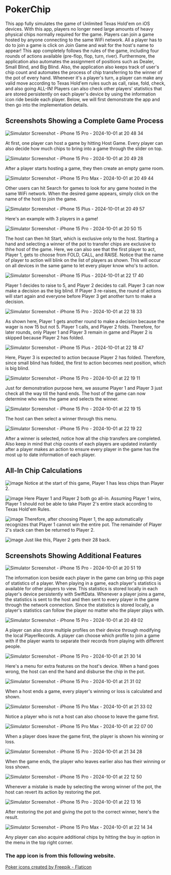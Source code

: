 # PokerChip
This app fully simulates the game of Unlimited Texas Hold'em on iOS devices. With this app, players no longer need large amounts of heavy physical chips normally required for the game. Players can join a game hosted by anyone connecting to the same WiFi network. All a player has to do to join a game is click on Join Game and wait for the host's name to appear! This app completely follows the rules of the game, including four rounds of actions available (pre-flop, flop, turn, river). Furthermore, the application also automates the assignment of positions such as Dealer, Small Blind, and Big Blind. Also, the application also keeps track of user's chip count and automates the process of chip transferring to the winner of the pot of every hand. Whenever it's a player's turn, a player can make any valid move according to Texas Hold'em rules such as call, raise, fold, check, and also going ALL-IN! Players can also check other players' statistics that are stored persistently on each player's device by using the information icon ride beside each player. Below, we will first demonstrate the app and then go into the implementation details.

## Screenshots Showing a Complete Game Process

![Simulator Screenshot - iPhone 15 Pro - 2024-10-01 at 20 48 34](https://github.com/user-attachments/assets/959e689e-ad8a-4dc6-9bf4-cb34d436bb29)

At first, one player can host a game by hitting Host Game. Every player can also decide how much chips to bring into a game through the slider on top.

![Simulator Screenshot - iPhone 15 Pro - 2024-10-01 at 20 49 28](https://github.com/user-attachments/assets/374748dc-f900-4c07-9aa3-c88c1d5597f0)

After a player starts hosting a game, they then create an empty game room.

![Simulator Screenshot - iPhone 15 Pro Max - 2024-10-01 at 20 49 44](https://github.com/user-attachments/assets/9d4705dd-ec43-42e5-a9b8-f0770429c489)

Other users can hit Search for games to look for any game hosted in the same WiFi network. When the desired game appears, simply click on the name of the host to join the game.

![Simulator Screenshot - iPhone 15 Plus - 2024-10-01 at 20 49 57](https://github.com/user-attachments/assets/1e29ba94-cb5c-4a7e-8c9b-1ca778b579a0)

Here's an example with 3 players in a game!

![Simulator Screenshot - iPhone 15 Pro - 2024-10-01 at 20 50 15](https://github.com/user-attachments/assets/d2d3578f-3a54-43a3-abd1-6f2e7b2cdebd)

The host can then hit Start, which is exclusive only to the host. Starting a hand and selecting a winner of the pot to transfer chips are exclusive to thhe host of the game.
Here, we can also see that the first player to act, Player 1, gets to choose from FOLD, CALL, and RAISE. Notice that the name of player to action will blink on the list of players as shown. This will occur on all devices in the same game to let every player know who's to action.

![Simulator Screenshot - iPhone 15 Plus - 2024-10-01 at 22 17 40](https://github.com/user-attachments/assets/214bace0-8ef7-4e0c-86dd-e0c7586ed9d9)

Player 1 decides to raise to 5, and Player 2 decides to call. Player 3 can now make a decision as the big blind. If Player 3 re-raises, the round of actions will start again and everyone before Player 3 get another turn to make a decision.

![Simulator Screenshot - iPhone 15 Pro - 2024-10-01 at 22 18 33](https://github.com/user-attachments/assets/122001f4-6dc7-425b-a7c2-c22142e7af66)

As shown here, Player 1 gets another round to make a decision because the wager is now 15 but not 5. Player 1 calls, and Player 2 folds. Therefore, for later rounds, only Player 1 and Player 3 remain in game and Player 2 is skipped because Player 2 has folded.

![Simulator Screenshot - iPhone 15 Plus - 2024-10-01 at 22 18 47](https://github.com/user-attachments/assets/75c7f841-4b64-4f82-9463-eeecee044693)

Here, Player 3 is expected to action because Player 2 has folded. Therefore, since small blind has folded, the first to action becomes next position, which is big blind.


![Simulator Screenshot - iPhone 15 Pro - 2024-10-01 at 22 19 11](https://github.com/user-attachments/assets/10ccc13b-5950-4572-8d1f-d50fdb4a7ae3)

Just for demonstration purpose here, we assume Player 1 and Player 3 just check all the way till the hand ends. The host of the game can now determine who wins the game and selects the winner.

![Simulator Screenshot - iPhone 15 Pro - 2024-10-01 at 22 19 15](https://github.com/user-attachments/assets/d51f15cb-1181-497c-81ab-599487676735)

The host can then select a winner through this menu.

![Simulator Screenshot - iPhone 15 Pro - 2024-10-01 at 22 19 22](https://github.com/user-attachments/assets/7ec27b12-b347-410d-ae45-1a6fb3c3ea3c)

After a winner is selected, notice how all the chip transfers are completed. Also keep in mind that chip counts of each players are updated instantly after a player makes an action to ensure every player in the game has the most up to date information of each player.


## All-In Chip Calculations
![image](https://github.com/user-attachments/assets/7f41a97d-2ac5-4af8-a0a6-4b5c0ab35987)
Notice at the start of this game, Player 1 has less chips than Player 2.

![image](https://github.com/user-attachments/assets/16c22626-1790-437c-ba68-c8aca91110f0)
Here Player 1 and Player 2 both go all-in. Assuming Player 1 wins, Player 1 should not be able to take Player 2's entire stack according to Texas Hold'em Rules.

![image](https://github.com/user-attachments/assets/a2b948bf-00b7-4d55-ae99-a82b65095e11)
Therefore, after choosing Player 1, the app automatically recognizes that Player 1 cannot win the entire pot. The remainder of Player 2's stack can then be returned to Player 2.

![image](https://github.com/user-attachments/assets/3d13a8fb-a53d-4d9b-bea4-efd4e473b86b)
Just like this, Player 2 gets their 28 back.


## Screenshots Showing Additional Features

![Simulator Screenshot - iPhone 15 Pro - 2024-10-01 at 20 51 19](https://github.com/user-attachments/assets/5111034b-3f96-42d3-85d3-f81b1334a163)

The information icon beside each player in the game can bring up this page of statistics of a player. When playing in a game, each player's statistics is available for other players to view. This statistics is stored locally in each player's device persistently with SwiftData. Whenever a player joins a game, the statistics is sent to the host and then sent to every player in the game through the network connection. Since the statistics is stored locally, a player's statistics can follow the player no matter who the player plays with.

![Simulator Screenshot - iPhone 15 Pro - 2024-10-01 at 20 49 02](https://github.com/user-attachments/assets/c0593481-1263-4b15-91b7-cd88305d9eb7)

A player can also store multiple profiles on their device through modifying the local PlayerRecords. A player can choose which profile to join a game with if the player wants to separate their records from playing with different people.

![Simulator Screenshot - iPhone 15 Pro - 2024-10-01 at 21 30 14](https://github.com/user-attachments/assets/b6c11e7d-4bc8-4c0c-8808-a41377350520)

Here's a menu for extra features on the host's device. When a hand goes wrong, the host can end the hand and disburse the chip in the pot.

![Simulator Screenshot - iPhone 15 Pro - 2024-10-01 at 21 31 02](https://github.com/user-attachments/assets/c06da94d-659c-4de8-9bf6-4a7ff0919608)

When a host ends a game, every player's winning or loss is calculated and shown.

![Simulator Screenshot - iPhone 15 Pro Max - 2024-10-01 at 21 33 02](https://github.com/user-attachments/assets/2e273ba5-0ecb-4c8a-917c-07b4100ec4c7)

Notice a player who is not a host can also choose to leave the game first.

![Simulator Screenshot - iPhone 15 Pro Max - 2024-10-01 at 22 07 00](https://github.com/user-attachments/assets/71f473ea-1b58-499c-b96d-26b3843e24be)

When a player does leave the game first, the player is shown his winning or loss.

![Simulator Screenshot - iPhone 15 Pro - 2024-10-01 at 21 34 28](https://github.com/user-attachments/assets/2a4e40d2-8928-4245-a32b-4da69ee644db)

When the game ends, the player who leaves earlier also has their winning or loss shown.

![Simulator Screenshot - iPhone 15 Pro - 2024-10-01 at 22 12 50](https://github.com/user-attachments/assets/e40cdc95-3dc0-4122-b236-431730efd6fc)

Whenever a mistake is made by selecting the wrong winner of the pot, the host can revert its action by restoring the pot.

![Simulator Screenshot - iPhone 15 Pro - 2024-10-01 at 22 13 16](https://github.com/user-attachments/assets/c7efe0fc-aa60-4398-ba19-182e26c133f6)

After restoring the pot and giving the pot to the correct winner, here's the result.

![Simulator Screenshot - iPhone 15 Pro Max - 2024-10-01 at 22 14 34](https://github.com/user-attachments/assets/0b26a5a1-865c-4453-b24b-5e22597f27f2)

Any player can also acquire additional chips by hitting the buy in option in the menu in the top right corner.




### The app icon is from this following website.
<a href="https://www.flaticon.com/free-icons/poker" title="poker icons">Poker icons created by Freepik - Flaticon</a>
